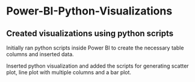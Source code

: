 # Power-BI-Python-Visualizations

## Created visualizations using python scripts

Initially ran python scripts inside Power BI to create the necessary table columns and inserted data.

Inserted python visualization and added the scripts for generating scatter plot, line plot with multiple columns and a bar plot.

